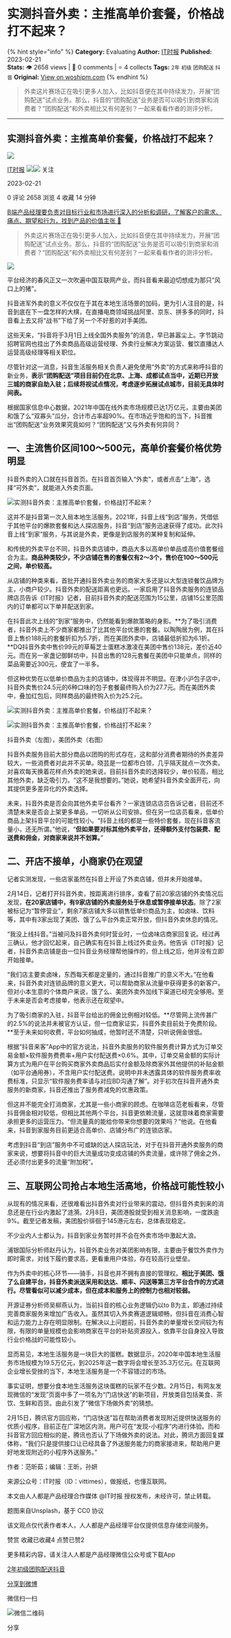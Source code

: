 # 实测抖音外卖：主推高单价套餐，价格战打不起来？
{% hint style="info" %}
**Category:** Evaluating
**Author:** [IT时报](https://www.woshipm.com/u/1333820)
**Published:** 2023-02-21  
**Stats:** 👁️ 2658 views | 💬 0 comments | ⭐ 4 collects
**Tags:** `2年` `初级` `团购配送` `抖音`
**Original:** [View on woshipm.com](https://www.woshipm.com/evaluating/5760303.html)
{% endhint %}
> 外卖这片赛场正在吸引更多人加入，比如抖音便在其中持续发力，开展“团购配送”试点业务。那么，抖音的“团购配送”业务是否可以吸引到商家和消费者？“团购配送”和外卖相比又有何差别？一起来看看作者的测评分析。

---

## 实测抖音外卖：主推高单价套餐，价格战打不起来？

[![](https://image.woshipm.com/wp-files/2021/10/3QOvArA3PoOR0ZPmONce.jpg!/both/72x72)](https://www.woshipm.com/u/1333820)

[IT时报](https://www.woshipm.com/u/1333820) ![](https://static.woshipm.com/tag/1122_1@2x.png)![](https://static.woshipm.com/tag/2105_1@2x.png) 关注

2023-02-21

0 评论 2658 浏览 4 收藏 14 分钟

[B端产品经理要负责对目标行业和市场进行深入的分析和调研，了解客户的需求、痛点、期望和行为，找到产品的价值主张 🔗](https://ke.qidianla.com/courses/bcpm)

> 外卖这片赛场正在吸引更多人加入，比如抖音便在其中持续发力，开展“团购配送”试点业务。那么，抖音的“团购配送”业务是否可以吸引到商家和消费者？“团购配送”和外卖相比又有何差别？一起来看看作者的测评分析。

![](https://image.woshipm.com/wp-files/2023/02/nfNrZ3OfQMvjV9DZIfe3.jpg)

平台经济的春风正又一次吹遍中国互联网产业，而抖音看来最迫切想成为那只“风口上的猪”。

抖音进军外卖的意义不仅仅在于其在本地生活场景的加码，更为引人注目的是，抖音到底在下一盘怎样的大棋，在直播电商领域挑战阿里、京东、拼多多的同时，抖音看上去又将“战书”下给了另一个不好惹的对手美团。

这些天来，“抖音将于3月1日上线全国外卖服务”的消息，早已甚嚣尘上。字节跳动招聘官网也挂出了外卖商品高级运营经理、外卖行业解决方案运营、餐饮直播达人运营高级经理等相关职位。

尽管针对这一消息，抖音生活服务相关负责人避免使用“外卖”的方式来称呼抖音的新业务，**表示“团购配送”项目目前仍在北京、上海、成都试点当中，近期已开放三城的商家自助入驻；后续将视试点情况，考虑逐步拓展试点城市，目前无具体时间表。**

根据国家信息中心数据，2021年中国在线外卖市场规模已达1万亿元，主要由美团和饿了么“双寡头”瓜分，合计市占率超90%。在市场近乎饱和的当下，抖音推出“团购配送”业务效果究竟如何？“团购配送”又与外卖有何异同？

## 一、主流售价区间100～500元，高单价套餐价格优势明显

抖音外卖的入口就在抖音首页。在抖音首页输入“外卖”，或者点击“上海”，选择“可外卖”，就能进入外卖页面。

![实测抖音外卖：主推高单价套餐，价格战打不起来？](https://image.woshipm.com/wp-files/2023/02/KeyvEkEbqDINatFEDYBe.png)

这并不是抖音第一次入局本地生活服务。2021年，抖音上线“到店”服务，凭借低于其他平台的爆款套餐和达人探店服务，抖音“到店”服务迅速获得了成功。此次抖音上线“到家”服务，与其说是外卖，更像是到店服务的某种复制和延伸。

和传统的外卖平台不同，抖音外卖店铺中，商品大多以高单价单品或高价值套餐组合为主。**商品种类较少，不少店铺在售的套餐仅有2～3个，售价在100～500元之间，单价较高。**

从店铺的种类来看，首批开通抖音外卖业务的商家大多还是以大型连锁餐饮品牌为主，小商户较少。抖音外卖的配送距离也更远。一家启用了抖音外卖服务的连锁品牌店员告诉《IT时报》记者，目前抖音外卖的配送范围为15公里，店铺15公里范围内的订单都可以下单并配送到家。

在抖音此次上线的“到家”服务中，仍然能看到爆款策略的身影。**为了吸引消费者，抖音外卖上不少商家都推出了比其他平台优惠的套餐。以陶陶居为例，其在抖音上售价188元的套餐折扣为5.7折，而在美团外卖中，店铺最低折扣为6.1折。**DQ抖音外卖中售价99元的草莓芝士蛋糕冰激凌在美团中售价138元，差价近40元。而在另一家盏记御鲜坊中，抖音出售的128元套餐在美团中只能单点，同样的菜品需要近300元，便宜了一半多。

但这种优势在以低单价商品为主的店铺中，体现得并不明显。在津小沪包子店中，抖音外卖售价24.5元的6种口味的包子套餐最终购入价为27.7元。而在美团外卖中，叠加红包后，同样商品的最终购入价为25.2元。

![实测抖音外卖：主推高单价套餐，价格战打不起来？](https://image.woshipm.com/wp-files/2023/02/3UUoUuKnL1iDEGFJQNqn.jpeg)

![实测抖音外卖：主推高单价套餐，价格战打不起来？](https://image.woshipm.com/wp-files/2023/02/XSqbUPzsJtV0uor8PDQs.png)

抖音外卖（左图），美团外卖（右图）

抖音外卖服务目前大部分商品以团购的形式存在，这和部分消费者期待的外卖差异较大，一些消费者对此并不买单。晓芸是一位都市白领，几乎隔天就点一次外卖。对喜欢每天换着花样点外卖的她来说，目前抖音外卖的选择较少，单价较高，相比其他外卖，缺乏吸引力。“这不是我想要的。”她说，她希望抖音外卖全面开花，向其提供更多差异化的外卖选择。

未来，抖音外卖是否会向其他外卖平台看齐？一家连锁店店员告诉记者，目前还不清楚未来是否会上架更多单品，一切听从公司安排。但在另一位店员看来，低单价商品上架抖音平台的可能性较小。“抖音上线的都是一些特价套餐，现在抖音客流量小，还无所谓。”他说，“**但如果要对标其他外卖平台，还得额外支付包装费、配送费和佣金，对商家来说并不划算。**”

## 二、开店不接单，小商家仍在观望

记者实测发现，一些店家虽然在抖音上开设了外卖店铺，但并未开始接单。

2月14日，记者打开抖音外卖，按距离进行排序，查看了前20家店铺的外卖情况后发现，**在20家店铺中，有9家店铺的外卖服务处于休息或暂停接单状态**。除了2家被标记为“暂停营业”，剩余7家店铺大多以销售低单价商品为主，如卤味、饮料等，其中有3家出现了美团、饿了么平台外卖正常开放，但抖音外卖休息的情况。

“我没上线抖音。”当被问及抖音外卖何时营业时，一位卤味店商家回复说。经过再三确认，他才回忆起来，自己确实有在抖音上线过外卖业务。他告诉《IT时报》记者，抖音外卖店铺是由一位抖音业务经理帮他操作的，但上线之后，他并没有立即开始接单。

“我们店主要卖卤味，东西每天都是定量的，通过抖音推广的意义不大。”在他看来，抖音外卖对连锁品牌的意义更大，可以帮助商家从流量中获得更多的新客户。但对小本生意的个体商户来说，饿了么、美团外卖外加线下渠道已经完全够用。至于未来是否会考虑接单，他表示还在观望中。

为了吸引商家的入驻，抖音平台给出的佣金比例相对较低。**尽管网上流传甚广的2.5%的说法并未被官方认证，但一位商家证实，抖音外卖目前处于免费阶段。**至于未来如何收费，平台如何抽成，他暂时还不清楚，只听说佣金很低。

根据“抖音来客”App中的官方说法，抖音外卖服务的软件服务费计算方式为订单交易金额×软件服务费费率+用户实付配送费×0.6%。其中，订单交易金额的实际计算方式为用户在平台购买商家外卖商品后实付金额及除商家外其他提供的补贴金额（如平台通用券），不含用户实付配送费。说明中并未透露具体的软件服务费率收费标准，只显示“软件服务费率请与对应BD沟通了解”。对于初次在抖音开通外卖服务的新商家，抖音还推出了服务费减免的优惠政策。

但这并不能完全打消商家，尤其是一些小商家的顾虑。在咖啡店范老板看来，尽管抖音佣金相对较低，但相比其他两个平台，抖音更依赖流量，这就意味着商家需要承担更多的运营压力。“但流量真的能给你带来你想要的效果吗？”他说。在他看来，抖音到家服务目前更适合高单价、店铺分布广的连锁店家。

考虑到抖音“到店”服务中不可或缺的达人探店玩法，对于在抖音开通外卖服务的商家来说，想要将抖音中的巨大流量成功变成店铺的外卖流量，或许除了佣金之外，还必须付出更多的流量“附加税”。

## 三、互联网公司抢占本地生活高地，价格战可能性较小

从现有的情况来看，还很难看出抖音外卖对行业带来的震动，但抖音外卖到来的消息还是在行业内激起了涟漪。2月8日，美团港股就受到相关消息影响，一度跌逾9%。截至记者发稿，美团股价徘徊于145港元左右，总体表现稳定。

不少业内人士都认为，抖音到家业务暂时并不会在外卖市场中激起大浪。

浦银国际分析师赵丹认为，抖音外卖业务对美团影响有限，主要由于餐饮外卖作为即时需求，对线下履约要求高，更看重用户体验，存在较高行业壁垒。

作为外卖中的核心环节——骑手，抖音也并不拥有直接的管理权。**相比于美团、饿了么自建平台，抖音外卖派送采用和达达、顺丰、闪送等第三方平台合作的方式进行。尽管看似可以减少成本，但在成本和服务上的控制力也相对较弱。**

开源证券分析师吴柳燕认为，当前抖音的核心业务逻辑仍以to B为主，即通过持续完善商家服务来增加广告收入。虽然其切入外卖赛道逻辑顺畅，但抖音在消费心智和运力能力上存在明显限制。在解决以上问题前，抖音外卖的单量增长空间较为有限，有限的单量规模也会影响商家在平台的补贴资源投入，依靠平台自身投入导致行业价格战的可能性较小。

显而易见，本地生活服务是一块巨大的蛋糕。数据显示，2020年中国本地生活服务市场规模为19.5万亿元，到2025年这一数字将会增长至35.3万亿元。在互联网企业增长受挫的当下，本地生活服务是一个不容错过的市场。

事实证明，想要分食本地生活服务这块蛋糕的玩家不在少数。2月15日，有网友发现微信的“发现”页面中多了一项名为“门店快送”的新项目，开放类目包括美食、茶饮、生鲜和百货。由此引发了“微信下场做外卖”的猜想。

2月15日，腾讯官方回应称，“门店快送”旨在帮助消费者发现附近提供快送服务的优质小程序，目前正在广深地区内测，用户可在“发现-小程序”内进行体验。而和抖音官方回应相似的是，腾讯也否认了下场做外卖的说法。对此，腾讯方面回复媒体称，“我们只是提供接口让已经具备了外送服务能力的商家接进来，帮助用户更好地发现附近的小程序外送服务。”

作者：范昕茹；编辑：王昕，孙妍

来源公众号：IT时报（ID：vittimes），做报纸，也懂互联网。

本文由人人都是产品经理合作媒体 @IT时报 授权发布，未经许可，禁止转载。

题图来自Unsplash，基于 CC0 协议

该文观点仅代表作者本人，人人都是产品经理平台仅提供信息存储空间服务。

赞赏 收藏已收藏4 点赞已赞2

更多精彩内容，请关注人人都是产品经理微信公众号或下载App

[2年](https://www.woshipm.com/tag/2%e5%b9%b4)[初级](https://www.woshipm.com/tag/%e5%88%9d%e7%ba%a7)[团购配送](https://www.woshipm.com/tag/%e5%9b%a2%e8%b4%ad%e9%85%8d%e9%80%81)[抖音](https://www.woshipm.com/tag/%e6%8a%96%e9%9f%b3)

[分享到微博](https://service.weibo.com/share/share.php?appkey=2775287854&title=实测抖音外卖：主推高单价套餐，价格战打不起来？&url=https://www.woshipm.com/evaluating/5760303.html&pic=https://image.woshipm.com/wp-files/2023/02/nfNrZ3OfQMvjV9DZIfe3.jpg)

微信扫一扫

![微信二维码](https://api.pwmqr.com/qrcode/create/?url=https://www.woshipm.com/evaluating/5760303.html)

分享